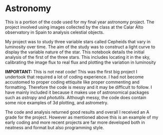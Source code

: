 # Astronomy

This is a portion of the code used for my final year astronomy project. The project involved using images 
collected by the class at the Calar Alto observatory in Spain to analysis celestial objects. 

My project was to study three variable stars called Cepheids that vary in luminosity over time. The aim of
the study was to construct a light curve to display the variable nature of the star. This notebook details
the initial analysis of the first of the three stars. This includes locating it in the sky, calibrating the
image flux to real flux and plotting the variation in luminosity

**IMPORTANT:** This is not neat code! This was the first big project I undertook that required a lot of 
coding experience. I had not become accustomed to proper coding ettiquite like proper commenting and formatting. 
Therefore the code is messy and it may be difficult to follow. I have mainly included it because it makes
use of astronomical packages such as *astropy* and *photutils*. Although messy, the code does contain some 
nice examples of 3d plotting, and astrometry. 

The code and analysis returned good results and overall I received an A grade for the project. However as mentioned
above this is an example of my early coding and more recent projects are far more developed both in neatness and format
but also programming style. 